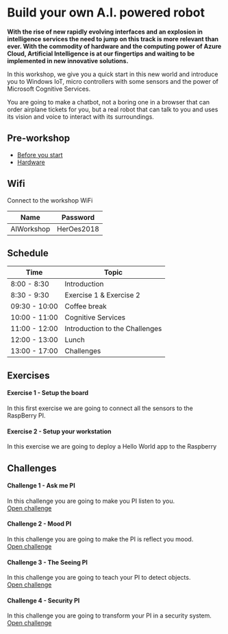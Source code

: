 # Build your own A.I. powered robot
**With the rise of new rapidly evolving interfaces and an explosion in intelligence services the need to jump on this track is more relevant than ever. With the commodity of hardware and the computing power of Azure Cloud, Artificial Intelligence is at our fingertips and waiting to be implemented in new innovative solutions.**

In this workshop, we give you a quick start in this new world and introduce you to Windows IoT, micro controllers with some sensors and the power of Microsoft Cognitive Services. 

You are going to make a chatbot, not a boring one in a browser that can order airplane tickets for you, but a real robot that can talk to you and uses its vision and voice to interact with its surroundings.

## Pre-workshop
* [Before you start](Before%20the%20workshop.md)
* [Hardware](Hardware.md)

## Wifi
Connect to the workshop WiFi 

| Name | Password |
| --- | --- |
| AIWorkshop | HerOes2018

## Schedule
| Time | Topic |
| --- | --- |
| 8:00 - 8:30 | Introduction
| 8:30 - 9:30 | Exercise 1 & Exercise 2
| 09:30 - 10:00 | Coffee break
| 10:00 - 11:00 | Cognitive Services
| 11:00 - 12:00 | Introduction to the Challenges
| 12:00 - 13:00 | Lunch
| 13:00 - 17:00 | Challenges

## Exercises

#### Exercise 1 - Setup the board
In this first exercise we are going to connect all the sensors to the RaspBerry PI.

#### Exercise 2 - Setup your workstation
In this exercise we are going to deploy a Hello World app to the Raspberry

## Challenges

#### Challenge 1 - Ask me PI
In this challenge you are going to make you PI listen to you.     
[Open challenge](Challenge%201/readme.md)

#### Challenge 2 - Mood PI
In this challenge you are going to make the PI is reflect you mood.    
[Open challenge](Challenge%202/readme.md)

#### Challenge 3 - The Seeing PI
In this challenge you are going to teach your PI to detect objects.    
[Open challenge](Challenge%203/readme.md)

#### Challenge 4 - Security PI
In this challenge you are going to transform your PI in a security system.    
[Open challenge](Challenge%204/readme.md)
